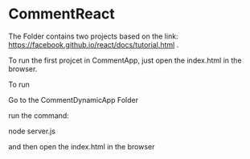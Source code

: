 # CommentReact
The Folder contains two projects based on the link: https://facebook.github.io/react/docs/tutorial.html .

To run the first projcet in CommentApp, just open the index.html in the browser.

To run

Go to the CommentDynamicApp Folder

run the command:

node server.js

and then open the index.html in the browser

